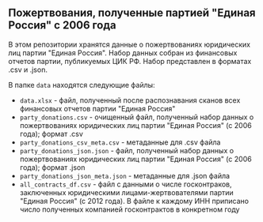 ## Пожертвования, полученные партией "Единая Россия" с 2006 года ##

В этом репозитории хранятся данные о пожертвованиях юридических лиц партии "Единая Россия". Набор данных собран из финансовых отчетов партии, публикуемых ЦИК РФ. Набор представлен в форматах .csv и .json.

В папке `data` находятся следующие файлы:
- `data.xlsx` - файл, полученный после распознавания сканов всех финансовых отчетов партии "Единая Россия"
- `party_donations.csv` - очищенный файл, полученный набор данных о пожертвованиях юридических лиц партии "Единая Россия" (с 2006 года); формат .csv
- `party_donations_csv_meta.csv` - метаданные для .csv файла
- `party_donations_json.json` - файл, полученный набор данных о пожертвованиях юридических лиц партии "Единая Россия" (с 2006 года); формат .json
- `party_donations_json_meta.json` - метаданные для .json файла
- `all_contracts_df.csv` - файл с данными о числе госконтраков, заключенных юридическими лицами-жертвователями партии "Единая Россия" (с 2012 года). В файле к каждому ИНН приписано число полученных компанией госконтрактов в конкретном году